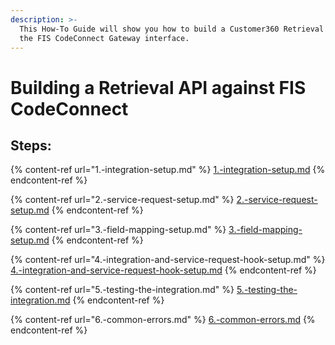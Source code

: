 ```yaml
---
description: >-
  This How-To Guide will show you how to build a Customer360 Retrieval API using
  the FIS CodeConnect Gateway interface.
---
```


# Building a Retrieval API against FIS CodeConnect

## **Steps:**

{% content-ref url="1.-integration-setup.md" %}
[1.-integration-setup.md](1.-integration-setup.md)
{% endcontent-ref %}

{% content-ref url="2.-service-request-setup.md" %}
[2.-service-request-setup.md](2.-service-request-setup.md)
{% endcontent-ref %}

{% content-ref url="3.-field-mapping-setup.md" %}
[3.-field-mapping-setup.md](3.-field-mapping-setup.md)
{% endcontent-ref %}

{% content-ref url="4.-integration-and-service-request-hook-setup.md" %}
[4.-integration-and-service-request-hook-setup.md](4.-integration-and-service-request-hook-setup.md)
{% endcontent-ref %}

{% content-ref url="5.-testing-the-integration.md" %}
[5.-testing-the-integration.md](5.-testing-the-integration.md)
{% endcontent-ref %}

{% content-ref url="6.-common-errors.md" %}
[6.-common-errors.md](6.-common-errors.md)
{% endcontent-ref %}
